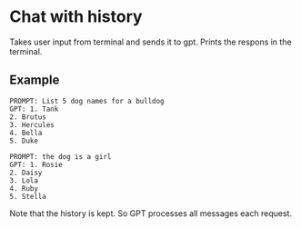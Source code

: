 # Chat with history

Takes user input from terminal and sends it to gpt. Prints the respons in the terminal.

## Example

```
PROMPT: List 5 dog names for a bulldog         
GPT: 1. Tank
2. Brutus
3. Hercules
4. Bella
5. Duke

PROMPT: the dog is a girl
GPT: 1. Rosie
2. Daisy
3. Lola
4. Ruby
5. Stella
```

Note that the history is kept. So GPT processes all messages each request.